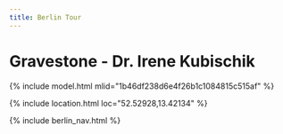 ```yaml
---
title: Berlin Tour
---
```


# Gravestone - Dr. Irene Kubischik

{% include model.html mlid="1b46df238d6e4f26b1c1084815c515af" %}

{% include location.html loc="52.52928,13.42134" %}

{% include berlin_nav.html %}
